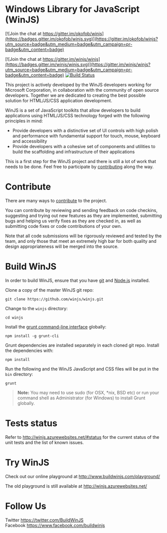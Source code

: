 Windows Library for JavaScript (WinJS)
=====

[![Join the chat at https://gitter.im/okofob/winjs](https://badges.gitter.im/okofob/winjs.svg)](https://gitter.im/okofob/winjs?utm_source=badge&utm_medium=badge&utm_campaign=pr-badge&utm_content=badge)

[![Join the chat at https://gitter.im/winjs/winjs](https://badges.gitter.im/winjs/winjs.svg)](https://gitter.im/winjs/winjs?utm_source=badge&utm_medium=badge&utm_campaign=pr-badge&utm_content=badge)
 [![Build Status](https://travis-ci.org/winjs/winjs.svg?branch=master)](https://travis-ci.org/winjs/winjs)
 
This project is actively developed by the WinJS developers working for Microsoft Corporation, in collaboration with the community of open source developers. Together we are dedicated to creating the best possible solution for HTML/JS/CSS application development.

WinJS is a set of JavaScript toolkits that allow developers to build applications using HTML/JS/CSS technology forged with the following principles in mind:

* Provide developers with a distinctive set of UI controls with high polish and performance with fundamental support for touch, mouse, keyboard and accessibility
* Provide developers with a cohesive set of components and utilities to build the scaffolding and infrastructure of their applications

This is a first step for the WinJS project and there is still a lot of work that needs to be done. Feel free to participate by [contributing][contribute] along the way.

# Contribute
There are many ways to [contribute] to the project.

You can contribute by reviewing and sending feedback on code checkins, suggesting and trying out new features as they are implemented, submitting bugs and helping us verify fixes as they are checked in, as well as submitting code fixes or code contributions of your own.

Note that all code submissions will be rigorously reviewed and tested by the team, and only those that meet an extremely high bar for both quality and design appropriateness will be merged into the source.

# Build WinJS
In order to build WinJS, ensure that you have [git](http://git-scm.com/downloads) and [Node.js](http://nodejs.org/download/) installed.

Clone a copy of the master WinJS git repo:
```
git clone https://github.com/winjs/winjs.git
```

Change to the `winjs` directory:
```
cd winjs
```

Install the [grunt command-line interface](https://github.com/gruntjs/grunt-cli) globally:
```
npm install -g grunt-cli
```

Grunt dependencies are installed separately in each cloned git repo. Install the dependencies with:
```
npm install
```

Run the following and the WinJS JavaScript and CSS files will be put in the `bin` directory:
```
grunt
```

> **Note:** You may need to use sudo (for OSX, *nix, BSD etc) or run your command shell as Administrator (for Windows) to install Grunt globally.

# Tests status
Refer to http://winjs.azurewebsites.net/#status for the current status of the unit tests and the list of known issues.

# Try WinJS
Check out our online playground at http://www.buildwinjs.com/playground/

The old playground is still available at http://winjs.azurewebsites.net/

# Follow Us
Twitter https://twitter.com/BuildWinJS  
Facebook https://www.facebook.com/buildwinjs

[contribute]: https://github.com/winjs/winjs/blob/master/CONTRIBUTING.md
